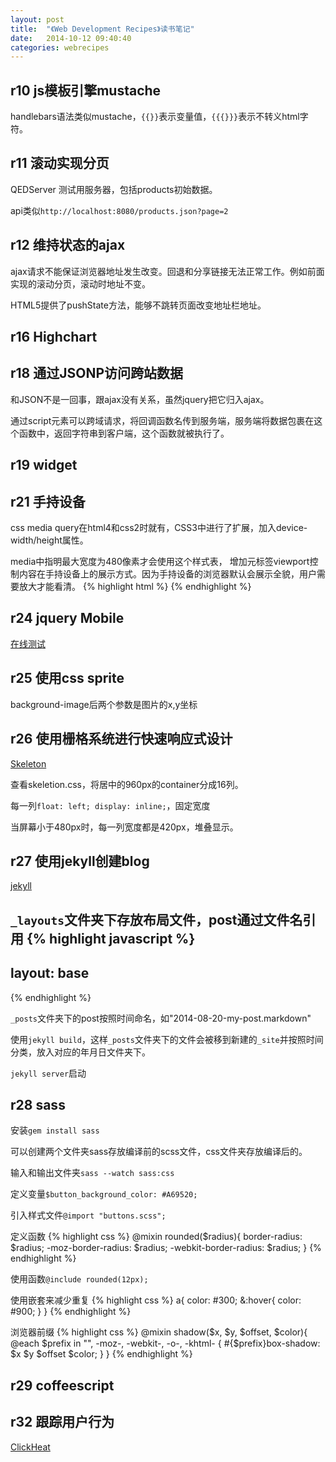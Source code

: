 ```yaml
---
layout: post
title:  "《Web Development Recipes》读书笔记"
date:   2014-10-12 09:40:40
categories: webrecipes
---
```


## r10 js模板引擎mustache
handlebars语法类似mustache，`{{}}`表示变量值，`{{{}}}`表示不转义html字符。

## r11 滚动实现分页
QEDServer 测试用服务器，包括products初始数据。

api类似`http://localhost:8080/products.json?page=2`

## r12 维持状态的ajax
ajax请求不能保证浏览器地址发生改变。回退和分享链接无法正常工作。例如前面实现的滚动分页，滚动时地址不变。

HTML5提供了pushState方法，能够不跳转页面改变地址栏地址。

## r16 Highchart

## r18 通过JSONP访问跨站数据
和JSON不是一回事，跟ajax没有关系，虽然jquery把它归入ajax。

通过script元素可以跨域请求，将回调函数名传到服务端，服务端将数据包裹在这个函数中，返回字符串到客户端，这个函数就被执行了。

## r19 widget

## r21 手持设备
css media query在html4和css2时就有，CSS3中进行了扩展，加入device-width/height属性。

media中指明最大宽度为480像素才会使用这个样式表，
增加元标签viewport控制内容在手持设备上的展示方式。因为手持设备的浏览器默认会展示全貌，用户需要放大才能看清。
{% highlight html %}
    <link rel="stylesheet" type="text/css" href="iPhone.css"
    media="only screen and (max-device-width: 480px)">
    <meta name="viewport"
        content="width=device-width;
            height=device-height;
            maximum-scale=1.4;
            initial-scale=1.0;
            user-scalable=yes"/>
{% endhighlight %}

## r24 jquery Mobile
[在线测试](http://testiphone.com/)

## r25 使用css sprite
background-image后两个参数是图片的x,y坐标

## r26 使用栅格系统进行快速响应式设计
[Skeleton](http://getskeleton.com)

查看skeletion.css，将居中的960px的container分成16列。

每一列`float: left; display: inline;`，固定宽度

当屏幕小于480px时，每一列宽度都是420px，堆叠显示。

## r27 使用jekyll创建blog
[jekyll](http://jekyllrb.com/)

`_layouts`文件夹下存放布局文件，post通过文件名引用
{% highlight javascript %}
---
layout: base
---
{% endhighlight %}

`_posts`文件夹下的post按照时间命名，如"2014-08-20-my-post.markdown"

使用`jekyll build`，这样`_posts`文件夹下的文件会被移到新建的`_site`并按照时间分类，放入对应的年月日文件夹下。

`jekyll server`启动

## r28 sass
安装`gem install sass`

可以创建两个文件夹sass存放编译前的scss文件，css文件夹存放编译后的。

输入和输出文件夹`sass --watch sass:css`

定义变量`$button_background_color: #A69520;`

引入样式文件`@import "buttons.scss";`

定义函数
{% highlight css %}
@mixin rounded($radius){
    border-radius: $radius;
    -moz-border-radius: $radius;
    -webkit-border-radius: $radius;
}
{% endhighlight %}

使用函数`@include rounded(12px);`

使用嵌套来减少重复
{% highlight css %}
a{
    color: #300;
    &:hover{
        color: #900;
    }
}
{% endhighlight %}

浏览器前缀
{% highlight css %}
@mixin shadow($x, $y, $offset, $color){
    @each $prefix in "", -moz-, -webkit-, -o-, -khtml- {
        #{$prefix}box-shadow: $x $y $offset $color;
    }
}
{% endhighlight %}

## r29 coffeescript

## r32 跟踪用户行为

[ClickHeat](http://www.labsmedia.com/clickheat/index.html)